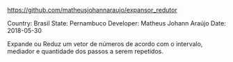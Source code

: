 https://github.com/matheusjohannaraujo/expansor_redutor

Country: Brasil
State: Pernambuco
Developer: Matheus Johann Araújo
Date: 2018-05-30
  
Expande ou Reduz um vetor de números de acordo com o intervalo, mediador e quantidade dos passos a serem repetidos.
